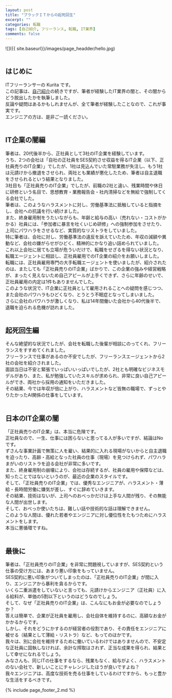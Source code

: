 ```yaml
---
layout: post
title: "ブラックＩＴからの起死回生"
excerpt: ""
categories: 転職
tags: [自己紹介, フリーランス, 転職, IT業界]
comments: false
---
```

![]({{ site.baseurl}}/images/page_headder/hello.jpg)<br><br>
## はじめに
ITフリーランサーの Kurita です。  
この記事は、[自己紹介](https://note.mu/kuyo/n/n197152d3dfc2)の続きですが、筆者が経験したIT業界の闇と、その闇からどう脱出したかを執筆しました。  
反論や疑問はあるかもしれませんが、全て筆者が経験したことなので、これが事実です。  
エンジニアの方は、是非ご一読ください。  
<br>

## IT企業の闇編
筆者は、20代後半から、正社員として3社のIT企業を経験しています。  
うち、2つの会社は「自社の正社員をSES契約させ収益を得るIT企業（以下、正社員売りのIT企業）」でしたが、1社は見込んでいた常駐業務が失注し、もう1社は元請けから撤退をさせられ、両社とも業績が悪化したため、筆者は自主退職をさせられるという結果となりました。  
3社目も「正社員売りのIT企業」でしたが、前職の2社と違い、残業時間や休日に研修という名目で、思想教育・業務報告会・社内清掃などを無給で強制してくる会社でした。  
筆者は、このようなハラスメントに対し、労働基準法に抵触していると指摘をし、会社への抗議を行い続けました。    
また、終身雇用制をうたいながらも、年齢と給与の高い（売れない・コストがかかる）社員には、「参加者に暴言を吐くいじめ研修」への強制参加をさせたり、上司にパワハラをさせるなど、実質的なリストラをしていました。  
特に筆者は、会社に対し、労働基準法の違反を訴えていたため、年収の減額や異動など、会社の嫌がらせがひどく、精神的にかなり追い詰められていました。    
これ以上会社に居ても立場が危ういだけで、転職をせざるを得ない状況となり、転職エージェントに相談し、正社員雇用でのIT企業の紹介をお願いしました。  
転職には、正社員雇用専門の大手転職エージェントを使いましたが、紹介されたのは、またしても「正社員売りのIT企業」ばかりで、この企業の強みや経営戦略が、まったく見えないため自己アピールが上手くできず、さらに年齢のせいで、正社員雇用の内定は1件もありませんでした。  
このような状況で、IT企業に正社員として雇用されることへの疑問を感じつつ、また会社のパワハラもひどくなり、とうとう不眠症となってしまいました。  
さらに会社のパワハラが激しくなり、私は14年間働いた会社から40代後半で、退職を迫られる危機が訪れました。  
<br>

## 起死回生編
そんな絶望的な状況でしたが、会社を転職した後輩が相談にのってくれ、フリーランスをすすめてくれました。  
フリーランスで仕事があるのか不安でしたが、フリーランスエージェントから2社の会社を紹介されました。  
面談当日は不安と緊張でいっぱいいっぱいでしたが、2社とも明確なビジネスモデルがあり、また、私が勉強していたスキルが求められ、非常に良い自己アピールができ、両社から採用の通知をいただきました。  
その結果、今では年収が倍に上がり、ハラスメントなど皆無の職場で、ずっとやりたかったAI関係の仕事をしています。  
<br>

## 日本のIT企業の闇
「正社員売りのIT企業」は、本当に危険です。  
正社員なので、一生、仕事には困らないと思ってる人が多いですが、結論はNoです。  
ずさんな事業計画で無策に人を雇い、結果的に入れる現場がないからと自主退職を迫ったり、高齢・高給となった社員の仕事（現場）を見つけられず、パワハラまがいのリストラを迫る会社が非常に多いです。  
また、終身雇用制の崩壊により、会社は存続するが、社員の雇用や保障などは、知ったことではないというのが、最近の企業のスタイルです。  
そして、「正社員売りのIT企業」では、優秀なエンジニアが、ハラスメント・薄給・長時間労働に嫌気が差し、すぐに辞めていきます。  
その結果、技術はないが、上司へのおべっかだけは上手な人間が残り、その無能な人間が出世します。  
そして、おべっか使いたちは、難しい話や技術的な話は理解できません。  
このような人間は、優れた若者やエンジニアに対し優位性をたもつためにハラスメントをします。  
本当に悪循環ですね。  
<br>

## 最後に
筆者は、「正社員売りのIT企業」を非常に問題視していますが、SES契約という仕事の受け方には、あまり悪い印象をもっていません。  
SES契約に悪い印象がついてしまったのは、「正社員売りのIT企業」が間に入り、エンジニアから暴利を貪るからです。  
いくら二重派遣をしていないと言っても、元請けからエンジニア（正社員）に入る給料が、単価の5割以下というのはどうなのでしょう。  
そして、なぜ「正社員売りのIT企業」は、こんなにもお金が必要なのでしょうか？  
答えは簡単で、企業が正社員を雇用し、会社自体を維持するのに、高額なお金がかかるからです。  
しかし、それをどうにかするのが経営者の役割であり、その責任をエンジニアに被せる（結果として薄給・リストラ）など、もってのほかです。  
我々は、別に会社を維持するために働いているわけではありませんので、不安定な正社員に固執しなければ、余計な搾取はされず、正当な成果を得られ、結果として幸せになれるでしょう。  
みなさんも、同じITの仕事をするなら、残業もなく、給与がよく、ハラスメントのない会社で、新しいことにチャレンジしたほうが良いですよね？  
我々エンジニアは、高度な技術を売る仕事をしているわけですから、もっと豊かな生活をするべきです。  

{% include page_footer_2.md %}
